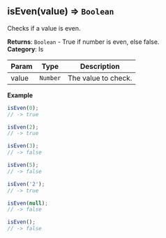 <a name="isEven"></a>

## isEven(value) ⇒ <code>Boolean</code>
Checks if a value is even.

**Returns**: <code>Boolean</code> - True if number is even, else false.  
**Category**: Is  

| Param | Type | Description |
| --- | --- | --- |
| value | <code>Number</code> | The value to check. |

**Example**  
```js
isEven(0);
// -> true

isEven(2);
// -> true

isEven(3);
// -> false

isEven(5);
// -> false

isEven('2');
// -> true

isEven(null);
// -> false

isEven();
// -> false
```

